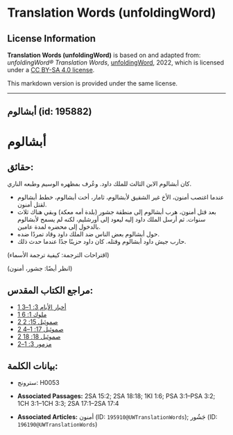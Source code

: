 # Translation Words (unfoldingWord)

## License Information

**Translation Words (unfoldingWord)** is based on and adapted from: _unfoldingWord® Translation Words_, [unfoldingWord](https://unfoldingword.org/utw), 2022, which is licensed under a [CC BY-SA 4.0 license](https://creativecommons.org/licenses/by-sa/4.0/legalcode.en).

This markdown version is provided under the same license.



--------------------------------

## أبشالوم (id: 195882)

أبشالوم
=======

حقائق:
------

كان أبشالوم الابن الثالث للملك داود. وعُرف بمظهره الوسيم وطبعه الناري.

* عندما اغتصب أمنون، الأخ غير الشقيق لأبشالوم، ثامار، أخت أبشالوم، خطط أبشالوم لقتل أمنون.
* بعد قتل أمنون، هرب أبشالوم إلى منطقة جشور (بلدة أمه معكة) وبقي هناك ثلاث سنوات. ثم أرسل الملك داود إليه ليعود إلى أورشليم، لكنه لم يسمح لأبشالوم بالدخول إلى محضره لمدة عامين.
* حول أبشالوم بعض الناس ضد الملك داود وقاد تمردًا ضده.
* حارب جيش داود أبشالوم وقتله. كان داود حزينًا جدًا عندما حدث ذلك.

(اقتراحات الترجمة: كيفية ترجمة الأسماء)

(انظر أيضًا: جشور، أمنون)

مراجع الكتاب المقدس:
--------------------

* [1 أخبار الأيام 3: 1–3](https://ref.ly/1Chr3:1-1Chr3:3)
* [1 ملوك 1: 6](https://ref.ly/1Kgs1:6)
* [2 صموئيل 15: 2](https://ref.ly/2Sam15:2)
* [2 صموئيل 17: 1–4](https://ref.ly/2Sam17:1-2Sam17:4)
* [2 صموئيل 18: 18](https://ref.ly/2Sam18:18)
* [مزمور 3: 1–2](https://ref.ly/Ps3:1-Ps3:2)

بيانات الكلمة:
--------------

* سترونج: H0053

* **Associated Passages:** 2SA 15:2; 2SA 18:18; 1KI 1:6; PSA 3:1–PSA 3:2; 1CH 3:1–1CH 3:3; 2SA 17:1–2SA 17:4
* **Associated Articles:** أمنون (ID: `195910@UWTranslationWords`); جَشُور (ID: `196190@UWTranslationWords`)

